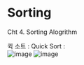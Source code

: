 # Sorting
Cht 4. Sorting Alogrithm

퀵 소트 : Quick Sort : <br>
![image](https://user-images.githubusercontent.com/70988272/210054551-2a68b014-6c0d-45aa-b9ae-617020c7dd00.png)
![image](https://user-images.githubusercontent.com/70988272/210054567-e9538318-fd55-47c3-9c25-bc4e5c410ab7.png)


